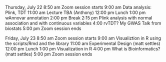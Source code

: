 

Thursday, July 22
8:50 am	Zoom session starts
9:00 am	Data analysis: Plink,  TDT
11:00 am Lecture TBA (Anthony)
12:00 pm Lunch
1:00 pm	wAnnovar annotation
2:00 pm Break
2:15 pm Plink analysis with normal association and with continuous variables
4:00 rvTDT? My GWAS Talk from biostats
5:00 pm	Zoom session ends



Friday, July 23
8:50 am	Zoom session starts
9:00 am	Visualiztion in R using the scripts/Rmd and the library 
11:00 am	Experimental Design (matt settles)
12:00 pm	Lunch
1:00 pm	Visualization in R
4:00 pm	What is Bioinformatics? (matt settles)
5:00 pm	Zoom session ends